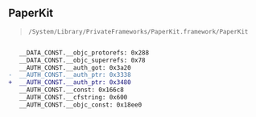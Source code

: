 ## PaperKit

> `/System/Library/PrivateFrameworks/PaperKit.framework/PaperKit`

```diff

   __DATA_CONST.__objc_protorefs: 0x288
   __DATA_CONST.__objc_superrefs: 0x78
   __AUTH_CONST.__auth_got: 0x3a20
-  __AUTH_CONST.__auth_ptr: 0x3338
+  __AUTH_CONST.__auth_ptr: 0x3480
   __AUTH_CONST.__const: 0x166c8
   __AUTH_CONST.__cfstring: 0x600
   __AUTH_CONST.__objc_const: 0x18ee0

```

